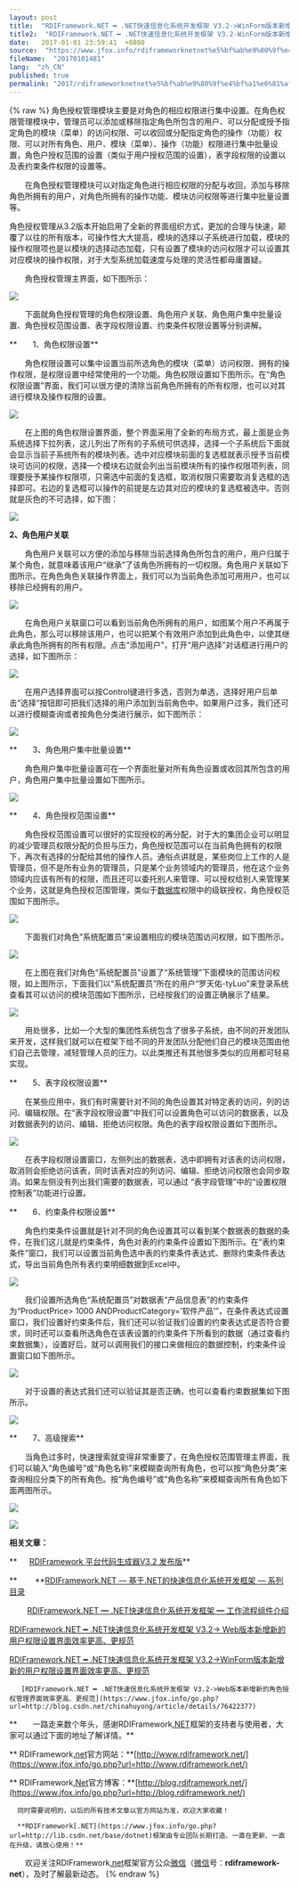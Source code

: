```yaml
---
layout: post
title:  "RDIFramework.NET ━ .NET快速信息化系统开发框架 V3.2->WinForm版本新增新的角色授权管理界面效率更高、更规范"
title2:  "RDIFramework.NET ━ .NET快速信息化系统开发框架 V3.2-WinForm版本新增新的角色授权管理界面效率更高、更规范"
date:   2017-01-01 23:59:41  +0800
source:  "https://www.jfox.info/rdiframeworknetnet%e5%bf%ab%e9%80%9f%e4%bf%a1%e6%81%af%e5%8c%96%e7%b3%bb%e7%bb%9f%e5%bc%80%e5%8f%91%e6%a1%86%e6%9e%b6v32winform%e7%89%88%e6%9c%ac%e6%96%b0%e5%a2%9e%e6%96%b0%e7%9a%84%e8%a7%92%e8%89%b2.html"
fileName:  "20170101481"
lang:  "zh_CN"
published: true
permalink: "2017/rdiframeworknetnet%e5%bf%ab%e9%80%9f%e4%bf%a1%e6%81%af%e5%8c%96%e7%b3%bb%e7%bb%9f%e5%bc%80%e5%8f%91%e6%a1%86%e6%9e%b6v32winform%e7%89%88%e6%9c%ac%e6%96%b0%e5%a2%9e%e6%96%b0%e7%9a%84%e8%a7%92%e8%89%b2.html"
---
```

{% raw %}
角色授权管理模块主要是对角色的相应权限进行集中设置。在角色权限管理模块中，管理员可以添加或移除指定角色所包含的用户、可以分配或授予指定角色的模块（菜单）的访问权限、可以收回或分配指定角色的操作（功能）权限、可以对所有角色、用户、模块（菜单）、操作（功能）权限进行集中批量设置，角色户授权范围的设置（类似于用户授权范围的设置），表字段权限的设置以及表约束条件权限的设置等。

　　在角色授权管理模块可以对指定角色进行相应权限的分配与收回，添加与移除角色所拥有的用户，对角色所拥有的操作功能、模块访问权限等进行集中批量设置等。

角色授权管理从3.2版本开始启用了全新的界面组织方式，更加的合理与快速，颠覆了以往的所有版本，可操作性大大提高，模块的选择以子系统进行加载，模块的操作权限项也是以模块的选择动态加载，只有设置了模块的访问权限才可以设置其对应模块的操作权限，对于大型系统加载速度与处理的灵活性都毋庸置疑。

　　角色授权管理主界面，如下图所示：

![](0406076.png)

　　下面就角色授权管理的角色权限设置、角色用户关联、角色用户集中批量设置、角色授权范围设置、表字段权限设置、约束条件权限设置等分别讲解。

**　　1、角色权限设置**

　　角色权限设置可以集中设置当前所选角色的模块（菜单）访问权限、拥有的操作权限，是权限设置中经常使用的一个功能。角色权限设置如下图所示。在“角色权限设置”界面，我们可以很方便的清除当前角色所拥有的所有权限，也可以对其进行模块及操作权限的设置。

![](5eb669a.png)

　　在上图的角色权限设置界面，整个界面采用了全新的布局方式，最上面是业务系统选择下拉列表，这儿列出了所有的子系统可供选择，选择一个子系统后下面就会显示当前子系统所有的模块列表。选中对应模块前面的复选框就表示授予当前模块可访问的权限，选择一个模块右边就会列出当前模块所有的操作权限项列表，同理要授予某操作权限项，只需选中前面的复选框，取消权限只需要取消复选框的选择即可。右边的复选框可以操作的前提是左边其对应的模块的复选框被选中。否则就是灰色的不可选择，如下图：

![](499aa70.png)

**2、角色用户关联**

　　角色用户关联可以方便的添加与移除当前选择角色所包含的用户，用户归属于某个角色，就意味着该用户“继承”了该角色所拥有的一切权限。角色用户关联如下图所示。在角色角色关联操作界面上，我们可以为当前角色添加可用用户，也可以移除已经拥有的用户。

![](951dfb9.png)

　　在角色用户关联窗口可以看到当前角色所拥有的用户，如图某个用户不再属于此角色，那么可以移除该用户，也可以把某个有效用户添加到此角色中，以使其继承此角色所拥有的所有权限。点击“添加用户”，打开“用户选择”对话框进行用户的选择，如下图所示：

![](a4c3da0.png)

　　在用户选择界面可以按Control键进行多选，否则为单选，选择好用户后单击“选择”按钮即可把我们选择的用户添加到当前角色中。如果用户过多，我们还可以进行模糊查询或者按角色分类进行展示，如下图所示：

![](b095ac7.png)

**　　3、角色用户集中批量设置**

　　角色用户集中批量设置可在一个界面批量对所有角色设置或收回其所包含的用户，角色用户集中批量设置如下图所示。

![](fbc1c51.png)

**　　4、角色授权范围设置**

　　角色授权范围设置可以很好的实现授权的再分配，对于大的集团企业可以明显的减少管理员权限分配的负担与压力，角色授权范围可以在当前角色拥有的权限下，再次有选择的分配给其他的操作人员。通俗点讲就是，某些岗位上工作的人是管理员，但不是所有业务的管理员，只是某个业务领域内的管理员，他在这个业务领域内应该有所有的权限，而且还可以委托别人来管理、可以授权给别人来管理某个业务，这就是角色授权范围管理，类似于[数据库](https://www.jfox.info/go.php?url=http://lib.csdn.net/base/mysql)权限中的级联授权，角色授权范围如下图所示。

![](8cfc572.png)

　　下面我们对角色“系统配置员”来设置相应的模块范围访问权限，如下图所示。

![](e784a0e.png)

　　在上图在我们对角色“系统配置员”设置了“系统管理”下面模块的范围访问权限，如上图所示，下面我们以“系统配置员”所在的用户“罗天佑-tyLuo”来登录系统查看其可以访问的模块范围如下图所示，已经按我们的设置正确展示了结果。

 ![](769acf9.png)

　　用处很多，比如一个大型的集团性系统包含了很多子系统，由不同的开发团队来开发，这样我们就可以在框架下给不同的开发团队分配他们自己的模块范围由他们自己去管理，减轻管理人员的压力。以此类推还有其他很多类似的应用都可轻易实现。

**　　5、表字段权限设置**

　　在某些应用中，我们有时需要针对不同的角色设置其对特定表的访问，列的访问、编辑权限。在“表字段权限设置”中我们可以设置角色可以访问的数据表，以及对数据表列的访问、编辑、拒绝访问权限。角色的表字段权限设置如下图所示。

![](03cfd76.png)

　　在表字段权限设置窗口，左侧列出的数据表，选中即拥有对该表的访问权限，取消则会拒绝访问该表，同时该表对应的列访问、编辑、拒绝访问权限也会同步取消。如果左侧没有列出我们需要的数据表，可以通过 “表字段管理”中的“设置权限控制表”功能进行设置。

**　　6、约束条件权限设置**

　　角色约束条件设置就是针对不同的角色设置其可以看到某个数据表的数据的条件，在我们这儿就是约束条件，角色对表的约束条件设置如下图所示。在“表约束条件”窗口，我们可以设置当前角色选中表的约束条件表达式、删除约束条件表达式，导出当前角色所有表约束明细数据到Excel中。

![](4ba0c54.png)

　　我们设置所选角色“系统配置员”对数据表“产品信息表”的约束条件为“ProductPrice> 1000 ANDProductCategory=’软件产品’”，在条件表达式设置窗口，我们设置好约束条件后，我们还可以验证我们设置的约束表达式是否符合要求，同时还可以查看所选角色在该表设置的约束条件下所看到的数据（通过查看约束数据集），设置好后，就可以调用我们的接口来做相应的数据控制，约束条件设置窗口如下图所示。

![](5d7d1d7.png)

　　对于设置的表达式我们还可以验证其是否正确，也可以查看约束数据集如下图所示。

![](d3128ab.png)

**　　7、高级搜索**

　　当角色过多时，快速搜索就变得非常重要了，在角色授权范围管理主界面，我们可以输入“角色编号”或“角色名称”来模糊查询所有角色，也可以按“角色分类”来查询相应分类下的所有角色。按“角色编号”或“角色名称”来模糊查询所有角色如下面两图所示。

![](7ac38c9.png)

![](19d0a93.png)

 **相关文章：** 　 

**  　  [RDIFramework 平台代码生成器V3.2 发布版](https://www.jfox.info/go.php?url=http://files.cnblogs.com/files/huyong/RDIFrameworkCodeMarkerV3.2Bin.rar)** 

**　　 **[RDIFramework.NET — 基于.NET的快速信息化系统开发框架 — 系列目录](https://www.jfox.info/go.php?url=http://www.cnblogs.com/huyong/p/3202024.html)  

　　 [RDIFramework.NET ━ .NET快速信息化系统开发框架 ━ 工作流程组件介绍](https://www.jfox.info/go.php?url=http://blog.rdiframework.net/90.html) 

[RDIFramework.NET ━ .NET快速信息化系统开发框架 V3.2-> Web版本新增新的用户权限设置界面效率更高、更规范](https://www.jfox.info/go.php?url=http://blog.csdn.net/chinahuyong/article/details/74027764)

[RDIFramework.NET ━ .NET快速信息化系统开发框架 V3.2->WinForm版本新增新的用户权限设置界面效率更高、更规范](https://www.jfox.info/go.php?url=http://blog.csdn.net/chinahuyong/article/details/74035451)

       [RDIFramework.NET ━ .NET快速信息化系统开发框架 V3.2->Web版本新增新的角色授权管理界面效率更高、更规范](https://www.jfox.info/go.php?url=http://blog.csdn.net/chinahuyong/article/details/76422377)

**　　一路走来数个年头，感谢RDIFramework[.NET](https://www.jfox.info/go.php?url=http://lib.csdn.net/base/dotnet)框架的支持者与使用者，大家可以通过下面的地址了解详情。** 

**      RDIFramework[.net](https://www.jfox.info/go.php?url=http://lib.csdn.net/base/dotnet)官方网站：**[http://www.rdiframework.net/](https://www.jfox.info/go.php?url=http://www.rdiframework.net/) 

**      RDIFramework[.Net](https://www.jfox.info/go.php?url=http://lib.csdn.net/base/dotnet)官方博客：**[http://blog.rdiframework.net/](https://www.jfox.info/go.php?url=http://blog.rdiframework.net/) 

      同时需要说明的，以后的所有技术文章以官方网站为准，欢迎大家收藏！ 

      **RDIFramework[.NET](https://www.jfox.info/go.php?url=http://lib.csdn.net/base/dotnet)框架由专业团队长期打造、一直在更新、一直在升级，请放心使用！**  

　　欢迎关注RDIFramework[.net](https://www.jfox.info/go.php?url=http://lib.csdn.net/base/dotnet)框架官方公众[微信](https://www.jfox.info/go.php?url=http://lib.csdn.net/base/wechat)（[微信](https://www.jfox.info/go.php?url=http://lib.csdn.net/base/wechat)号：**rdiframework-net**），及时了解最新动态。
{% endraw %}